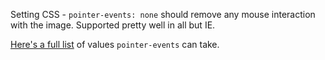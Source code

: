 
Setting CSS - `pointer-events: none` should remove any mouse interaction with the image. Supported pretty well in all but IE.

[Here's a full list](https://developer.mozilla.org/en-US/docs/Web/CSS/pointer-events#Values) of values `pointer-events` can take.